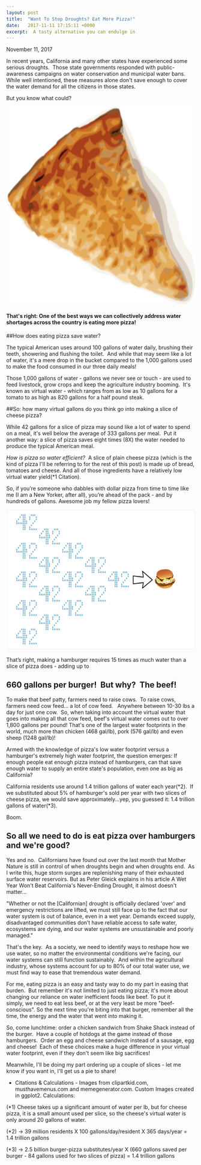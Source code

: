 ```yaml
---
layout: post
title:  "Want To Stop Droughts? Eat More Pizza!"
date:   2017-11-11 17:15:11 +0000
excerpt:  A tasty alternative you can endulge in
---
```


November 11, 2017 

In recent years, California and many other states have experienced some serious droughts.  Those state governments responded with public-awareness campaigns on water conservation and municipal water bans.   While well intentioned, these measures alone don't save enough to cover the water demand for all the citizens in those states.

But you know what could?

<img src="Pizza Image.jpg">

#### That's right: One of the best ways we can collectively address water shortages across the country is eating more pizza!

##How does eating pizza save water?

The typical American uses around 100 gallons of water daily, brushing their teeth, showering and flushing the toilet.  And while that may seem like a lot of water, it's a mere drop in the bucket compared to the 1,000 gallons used to make the food consumed in our three daily meals!

Those 1,000 gallons of water - gallons we never see or touch - are used to feed livestock, grow crops and keep the agriculture industry booming.  It's known as virtual water - which ranges from as low as 10 gallons for a tomato to as high as 820 gallons for a half pound steak.  

##So: how many virtual gallons do you think go into making a slice of cheese pizza?

While 42 gallons for a slice of pizza may sound like a lot of water to spend on a meal, it's well below the average of 333 gallons per meal.  Put it another way: a slice of pizza saves eight times (8X) the water needed to produce the typical American meal.

*How is pizza so water efficient?*  A slice of plain cheese pizza (which is the kind of pizza I'll be referring to for the rest of this post) is made up of bread, tomatoes and cheese. And all of those ingredients have a relatively low virtual water yield(*1 Citation).  

So, if you’re someone who dabbles with dollar pizza from time to time like me (I am a New Yorker, after all), you’re ahead of the pack - and by hundreds of gallons. Awesome job my fellow pizza lovers!

<img src="Hamburger-Gallons.png">

That’s right, making a hamburger requires 15 times as much water than a slice of pizza does - adding up to

## 660 gallons per burger!  But why?  The beef!

To make that beef patty, farmers need to raise cows.  To raise cows, farmers need cow feed... a lot of cow feed.   Anywhere between 10-30 lbs a day for just one cow.  So, when taking into account the virtual water that goes into making all that cow feed, beef's virtual water comes out to over 1,800 gallons per pound! That's one of the largest water footprints in the world, much more than chicken (468 gal/lb), pork (576 gal/lb) and even sheep (1248 gal/lb)!

Armed with the knowledge of pizza's low water footprint versus a hamburger's extremely high water footprint, the question emerges: If enough people eat enough pizza instead of hamburgers, can that save enough water to supply an entire state's population, even one as big as California?

California residents use around 1.4 trillion gallons of water each year(*2).  If we substituted about 5% of hamburger's sold per year with two slices of cheese pizza, we would save approximately...yep, you guessed it: 1.4 trillion gallons of water(*3).

Boom.

## So all we need to do is eat pizza over hamburgers and we're good?
Yes and no.  Californians have found out over the last month that Mother Nature is still in control of when droughts begin and when droughts end.  As I write this, huge storm surges are replenishing many of their exhausted surface water reservoirs.
But as Peter Gleick explains in his article A Wet Year Won't Beat California's Never-Ending Drought, it almost doesn't matter...

"Whether or not the [Californian] drought is officially declared 'over' and emergency restrictions are lifted, we must still face up to the fact that our water system is out of balance, even in a wet year. Demands exceed supply, disadvantaged communities don’t have reliable access to safe water, ecosystems are dying, and our water systems are unsustainable and poorly managed."

That's the key.  As a society, we need to identify ways to reshape how we use water, so no matter the environmental conditions we're facing, our water systems can still function sustainably.  And within the agricultural industry, whose systems account for up to 80% of our total water use, we must find way to ease that tremendous water demand.

For me, eating pizza is an easy and tasty way to do my part in easing that burden.  But remember it's not limited to just eating pizza; it's more about changing our reliance on water inefficient foods like beef. To put it simply, we need to eat less beef, or at the very least be more "beef-conscious". So the next time you're biting into that burger, remember all the time, the energy and the water that went into making it.  

So, come lunchtime: order a chicken sandwich from Shake Shack instead of the burger.  Have a couple of hotdogs at the game instead of those hamburgers.  Order an egg and cheese sandwich instead of a sausage, egg and cheese!  Each of these choices make a huge difference in your virtual water footprint, even if they don't seem like big sacrifices!

Meanwhile, I'll be doing my part ordering up a couple of slices - let me know if you want in, I'll get us a pie to share!
- Citations & Calculations -
Images from clipartkid.com, musthavemenus.com and memegenerator.com. Custom Images created in ggplot2.
Calculations:

(*1) Cheese takes up a significant amount of water per lb, but for cheese pizza, it is a small amount used per slice, so the cheese's virtual water is only around 20 gallons of water.

(*2) -> 39 million residents X 100 gallons/day/resident X 365 days/year = 1.4 trillion gallons

(*3) -> 2.5 billion burger-pizza substitutes/year X (660 gallons saved per burger - 84 gallons used for two slices of pizza) = 1.4 trillion gallons


